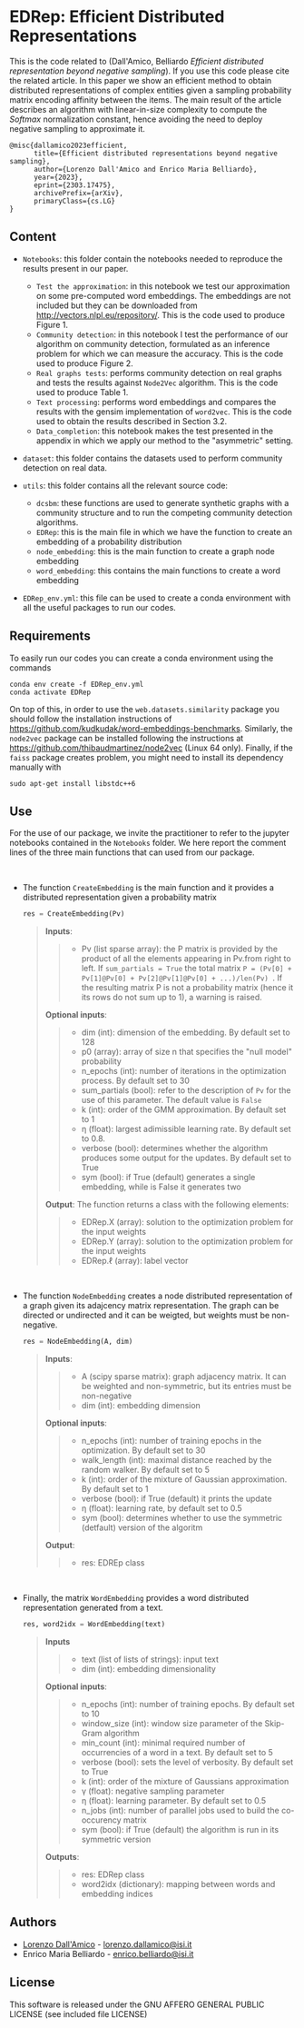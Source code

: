 # EDRep: Efficient Distributed Representations


This is the code related to (Dall'Amico, Belliardo *Efficient distributed representation beyond negative sampling*). If you use this code please cite the related article. In this paper we show an efficient method to obtain distributed representations of complex entities given a sampling probability matrix encoding affinity between the items. The main result of the article describes an algorithm with linear-in-size complexity to compute the *Softmax* normalization constant, hence avoiding the need to deploy negative sampling to approximate it.


```
@misc{dallamico2023efficient,
      title={Efficient distributed representations beyond negative sampling}, 
      author={Lorenzo Dall'Amico and Enrico Maria Belliardo},
      year={2023},
      eprint={2303.17475},
      archivePrefix={arXiv},
      primaryClass={cs.LG}
}
```


## Content

* `Notebooks`: this folder contain the notebooks needed to reproduce the results present in our paper.
    * `Test the approximation`: in this notebook we test our approximation on some pre-computed word embeddings. The embeddings are not included but they can be downloaded from http://vectors.nlpl.eu/repository/. This is the code used to produce Figure 1.
    * `Community detection`: in this notebook I test the performance of our algorithm on community detection, formulated as an inference problem for which we can measure the accuracy. This is the code used to produce Figure 2.
    * `Real graphs tests`: performs community detection on real graphs and tests the results against `Node2Vec` algorithm. This is the code used to produce Table 1. 
    * `Text processing`: performs word embeddings and compares the results with the gensim implementation of `word2vec`. This is the code used to obtain the results described in Section 3.2.
    * `Data_completion`: this notebook makes the test presented in the appendix in which we apply our method to the "asymmetric" setting.

* `dataset`: this folder contains the datasets used to perform community detection on real data.
* `utils`: this folder contains all the relevant source code:

    * `dcsbm`: these functions are used to generate synthetic graphs with a community structure and to run the competing community detection algorithms.
    * `EDRep`: this is the main file in which we have the function to create an embedding of a probability distribution
    * `node_embedding`: this is the main function to create a graph node embedding
    * `word_embedding`: this contains the main functions to create a word embedding

* `EDRep_env.yml`: this file can be used to create a conda environment with all the useful packages to run our codes.

## Requirements

To easily run our codes you can create a conda environment using the commands

```
conda env create -f EDRep_env.yml
conda activate EDRep
```

On top of this, in order to use the `web.datasets.similarity` package you should follow the installation instructions of https://github.com/kudkudak/word-embeddings-benchmarks. Similarly, the `node2vec` package can be installed following the instructions at https://github.com/thibaudmartinez/node2vec (Linux 64 only). Finally, if the `faiss` package creates problem, you might need to install its dependency manually with

```
sudo apt-get install libstdc++6
```

## Use

For the use of our package, we invite the practitioner to refer to the jupyter notebooks contained in the `Notebooks` folder. We here report the comment lines of the three main functions that can used from our package.

</br>

* The function `CreateEmbedding` is the main function and it provides a distributed representation given a probability matrix

    ```python
    res = CreateEmbedding(Pv)
    ```

    > **Inputs**:
    >
    >>   * Pv (list sparse array): the P matrix is provided by the product of all the elements appearing in Pv.from right to left. If `sum_partials = True` the total matrix `P = (Pv[0] + Pv[1]@Pv[0] + Pv[2]@Pv[1]@Pv[0] + ...)/len(Pv) `. If the resulting matrix P is not a probability matrix (hence it its rows do not sum up to 1), a warning is raised.
    >
    > **Optional inputs**:
    >
    >>   * dim (int): dimension of the embedding. By default set to 128
    >>   * p0 (array): array of size n that specifies the "null model" probability
    >>   * n_epochs (int): number of iterations in the optimization process. By default set to 30
    >>   * sum_partials (bool): refer to the description of `Pv` for the use of this parameter. The default value is `False`
    >>   * k (int): order of the GMM approximation. By default set to 1
    >>   * η (float): largest adimissible learning rate. By default set to 0.8.
    >>   * verbose (bool): determines whether the algorithm produces some output for the updates. By default set to True
    >>   * sym (bool): if True (default) generates a single embedding, while is False it generates two
    >
    >    
    > **Output**: The function returns a class with the following elements:
    >
    >>  * EDRep.X (array): solution to the optimization problem for the input weights
    >>  * EDRep.Y (array): solution to the optimization problem for the input weights
    >>  * EDRep.ℓ (array): label vector

</br>

* The function `NodeEmbedding` creates a node distributed representation of a graph given its adajcency matrix representation. The graph can be directed or undirected and it can be weigted, but weights must be non-negative.

    ```python
    res = NodeEmbedding(A, dim)
    ```

    > **Inputs**:
    >
    >>  * A (scipy sparse matrix): graph adjacency matrix. It can be weighted and non-symmetric, but its entries must be non-negative
    >>  * dim (int): embedding dimension
    >    
    > **Optional inputs**:
    >
    >>  * n_epochs (int): number of training epochs in the optimization. By default set to 30
    >>  * walk_length (int): maximal distance reached by the random walker. By default set to 5
    >>  * k (int): order of the mixture of Gaussian approximation. By default set to 1
    >>  * verbose (bool): if True (default) it prints the update
    >>  * η (float): learning rate, by default set to 0.5
    >>  * sym (bool): determines whether to use the symmetric (detfault) version of the algoritm
    >    
    > **Output**:
    >> * res: EDREp class

</br>


* Finally, the matrix `WordEmbedding` provides a word distributed representation generated from a text.

    ```python
    res, word2idx = WordEmbedding(text)
    ```
    > **Inputs**
    >
    >>  * text (list of lists of strings): input text
    >>  * dim (int): embedding dimensionality
    >
    > **Optional inputs**:
    >
    >>  * n_epochs (int): number of training epochs. By default set to 10
    >>  * window_size (int): window size parameter of the Skip-Gram algorithm
    >>  * min_count (int): minimal required number of occurrencies of a word in a text. By default set to 5
    >>  * verbose (bool): sets the level of verbosity. By default set to True
    >>  * k (int): order of the mixture of Gaussians approximation
    >>  * γ (float): negative sampling parameter
    >>  * η (float): learning parameter. By default set to 0.5
    >>  * n_jobs (int): number of parallel jobs used to build the co-occurency matrix
    >>  * sym (bool): if True (default) the algorithm is run in its symmetric version
    >
    > **Outputs**:
    >>  * res: EDRep class
    >>  * word2idx (dictionary): mapping between words and embedding indices

## Authors

* [Lorenzo Dall'Amico](https://lorenzodallamico.github.io/) - lorenzo.dallamico@isi.it
* Enrico Maria Belliardo - enrico.belliardo@isi.it

## License
This software is released under the GNU AFFERO GENERAL PUBLIC LICENSE (see included file LICENSE)
